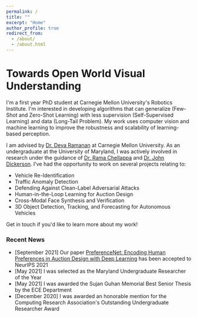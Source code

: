 ```yaml
---
permalink: /
title: ""
excerpt: "Home"
author_profile: true
redirect_from: 
  - /about/
  - /about.html
---
```


Towards Open World Visual Understanding
=====

I'm a first year PhD student at Carnegie Mellon University's Robotics Institute. I'm interested in developing algorithms that can generalize (Few-Shot and Zero-Shot Learning) with less supervision (Self-Supervised Learning) and data (Long-Tail Problem). My work uses computer vision and machine learning to improve the robustness and scalability of learning-based perception.

I am advised by [Dr. Deva Ramanan](http://www.cs.cmu.edu/~deva/) at Carnegie Mellon University. As an undergraduate at the University of Maryland, I was actively involved in research under the guidance of [Dr. Rama Chellappa](https://engineering.jhu.edu/ece/faculty/rama-chellappa/) and [Dr. John Dickerson](http://jpdickerson.com). I’ve had the opportunity to work on several projects relating to:
- Vehicle Re-Identification
- Traffic Anomaly Detection
- Defending Against Clean-Label Adversarial Attacks
- Human-in-the-Loop Learning for Auction Design
- Cross-Modal Face Synthesis and Verification
- 3D Object Detection, Tracking, and Forecasting for Autonomous Vehicles

Get in touch if you'd like to learn more about my work!

### Recent News
- [September 2021] Our paper [PreferenceNet: Encoding Human Preferences in Auction Design with Deep Learning](https://arxiv.org/abs/2106.03215) has been accepted to NeurIPS 2021
- [May 2021] I was selected as the Maryland Undergraduate Researcher of the Year
- [May 2021] I was awarded the Sujan Guhan Memorial Best Senior Thesis by the ECE Department
- [December 2020] I was awarded an honorable mention for the Computing Research Association's Outstanding Undergraduate Researcher Award
